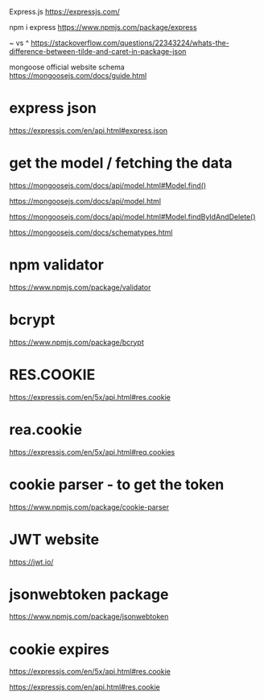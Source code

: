 Express.js
https://expressjs.com/

npm i express
https://www.npmjs.com/package/express

~ vs ^
https://stackoverflow.com/questions/22343224/whats-the-difference-between-tilde-and-caret-in-package-json

mongoose official website 
schema 
https://mongoosejs.com/docs/guide.html

 # express json 
https://expressjs.com/en/api.html#express.json

# get the model / fetching the data 
https://mongoosejs.com/docs/api/model.html#Model.find()

https://mongoosejs.com/docs/api/model.html

https://mongoosejs.com/docs/api/model.html#Model.findByIdAndDelete()

https://mongoosejs.com/docs/schematypes.html

# npm validator 
https://www.npmjs.com/package/validator

# bcrypt 
https://www.npmjs.com/package/bcrypt

# RES.COOKIE
https://expressjs.com/en/5x/api.html#res.cookie

# rea.cookie
https://expressjs.com/en/5x/api.html#req.cookies

# cookie parser - to get the token 
https://www.npmjs.com/package/cookie-parser

# JWT website 
https://jwt.io/

# jsonwebtoken package
https://www.npmjs.com/package/jsonwebtoken

# cookie expires
https://expressjs.com/en/5x/api.html#res.cookie

https://expressjs.com/en/api.html#res.cookie
